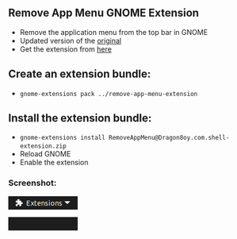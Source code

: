 ## Remove App Menu GNOME Extension
  - Remove the application menu from the top bar in GNOME
  - Updated version of the [original](https://github.com/rastersoft/remove_app_menu)
  - Get the extension from [here](https://extensions.gnome.org/extension/3906/remove-app-menu/)

## Create an extension bundle:
  - `gnome-extensions pack ../remove-app-menu-extension`

## Install the extension bundle:
 - `gnome-extensions install RemoveAppMenu@Dragon8oy.com.shell-extension.zip`
 - Reload GNOME
 - Enable the extension

### Screenshot:
![Extension](docs/screenshot.png)
